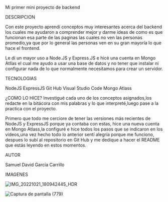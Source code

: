 Mi primer mini proyecto de backend

DESCRIPCION

Con este proyecto aprendí conceptos muy interesantes acerca del backend los cuales me ayudaron a comprender mejor y darme ideas de como es que funcionan esa parte de las paginas las cuales no ven las personas promedio,ya que por lo general las personas ven en su gran mayoría lo que hace el frontend.

Le dí un mayor uso a Node.JS y Express.JS e hicé una cuenta en Mongo Atllas el cual me ayudo a usar una base de datos y no tener que instalar ni configurar nada de lo que normalmente necesitamos para crear un servidor.

TECNOLOGIAS

NodeJS
ExpressJS
Git Hub
Visual Studio Code
Mongo Atlass

¿COMO LO HICE?
Investigué cada uno de los conceptos asignados,los redacte en la bitácora con mis palabras y lo que interpreté,luego pase a la practica con el proyecto.

Primero que todo me cerciore de tener las versiones más recientes de NodeJS y ExpressJS porque ya contaba con estas, hice una nueva cuenta en Mongo Atlass,la configuré e hice todos los pasos que se indicaron en los videos,una vez hecho todo lo anterior sentí alegría porque me funciono, despues lo subí al repositorio en Git Hub y me dedique a hacer el README que estás leyendo en estos momentos.


AUTOR

Samuel David García Carrillo

IMAGENES

![IMG_20221021_180942445_HDR](https://user-images.githubusercontent.com/106408461/197304075-eb2f1526-0d42-470c-b64e-6f900ad21d88.jpg)

![Captura de pantalla (779)](https://user-images.githubusercontent.com/106408461/197304496-440911a4-ed7a-4110-bd2e-8d1017e1fc3e.png)
